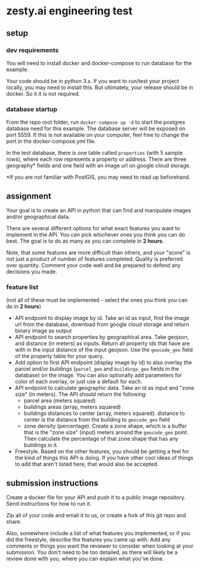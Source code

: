 # zesty.ai engineering test

## setup
### dev requirements

You will need to install docker and docker-compose to run database for the example.

Your code should be in python 3.x.  If you want to run/test your project locally, you may need to install this.  But ultimately, your release should be in docker.  So it it is not required.

### database startup
From the repo root folder, run `docker-compose up -d` to start the postgres database need for this example.  The database server will be exposed on port 5559.  If this is not available on your computer, feel free to change the port in the docker-compose.yml file.

In the test database, there is one table called `properties` (with 5 sample rows), where each row represents a property or address.  There are three geography* fields and one field with an image url on google cloud storage.

*If you are not familiar with PostGIS, you may need to read up beforehand.   

## assignment

Your goal is to create an API in python that can find and manipulate images and/or geographical data.

There are several different options for what exact features you want to implement in the API.  You can pick whichever ones you think you can do best.  The goal is to do as many as you can complete in **2 hours**. 

Note, that some features are more difficult than others, and your "score" is not just a product of number of features completed.  Quality is preferred over quantity.  Comment your code well and be prepared to defend any decisions you made.  

### feature list
(not all of these must be implemented - select the ones you think you can do in **2 hours**)

* API endpoint to display image by id.  Take an id as input, find the image url from the database, download from google cloud storage and return binary image as output
* API endpoint to search properties by geographical area.  Take geojson, and distance (in meters) as inputs. Return all property ids that have are with in the input distance of the input geojson. Use the `geocode_geo` field of the property table for your query.
* Add option to first API endpoint (display image by id) to also overlay the parcel and/or buildings (`parcel_geo` and `buildings_geo` fields in the database) on the image.  You can also optionally add parameters for color of each overlay, or just use a default for each.
* API endpoint to calculate geographic data. Take an id as input and "zone size" (in meters). The API should return the following:
  * parcel area (meters squared)
  * buildings areas (array, meters squared) 
  * buildings distances to center (array, meters squared).  distance to center is the distance from the building to `geocode_geo` field
  * zone density (percentage).  Create a zone shape, which is a buffer that is the "zone size" (input) meters around the `geocode_geo` point.  Then calculate the percentage of that zone shape that has any buildings in it.
* Freestyle.  Based on the other features, you should be getting a feel for the kind of things this API is doing.  If you have other cool ideas of things to add that aren't listed here, that would also be accepted. 

## submission instructions

Create a docker file for your API and push it to a public image repository.  Send instructions for how to run it.

Zip all of your code and email it to us, or create a fork of this git repo and share.
 
Also, somewhere include a list of what features you implemented, or if you did the freestyle, describe the features you came up with.  Add any comments or things you want the reviewer to consider when looking at your submission.  You don't need to be too detailed, as there will likely be a review done with you, where you can explain what you've done.